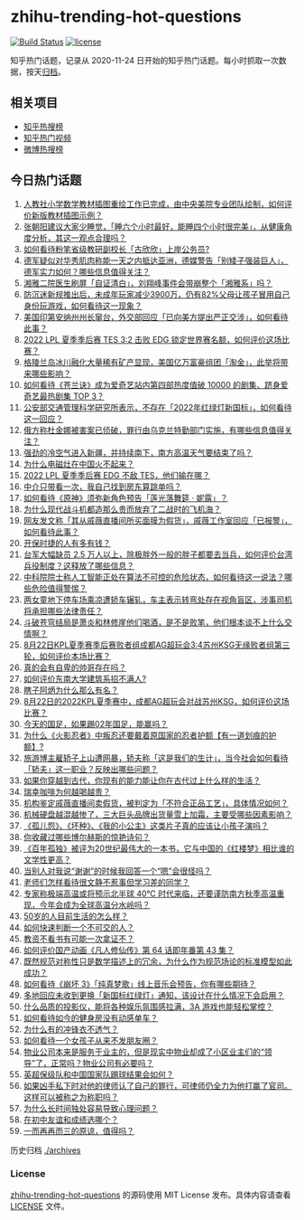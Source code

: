 # zhihu-trending-hot-questions

[![Build Status](https://github.com/justjavac/zhihu-trending-hot-questions/workflows/ci/badge.svg?branch=master)](https://github.com/justjavac/zhihu-trending-hot-questions/actions)
[![license](https://img.shields.io/github/license/justjavac/zhihu-trending-hot-questions)](https://github.com/justjavac/zhihu-trending-hot-questions/blob/master/LICENSE)

知乎热门话题，记录从 2020-11-24 日开始的知乎热门话题。每小时抓取一次数据，按天[归档](./archives)。

## 相关项目

- [知乎热搜榜](https://github.com/justjavac/zhihu-trending-top-search)
- [知乎热门视频](https://github.com/justjavac/zhihu-trending-hot-video)
- [微博热搜榜](https://github.com/justjavac/weibo-trending-hot-search)

## 今日热门话题

<!-- BEGIN -->
<!-- 最后更新时间 Tue Aug 23 2022 03:17:08 GMT+0800 (China Standard Time) -->

1. [人教社小学数学教材插图重绘工作已完成，由中央美院专业团队绘制，如何评价新版教材插图示例？](https://www.zhihu.com/question/549435016)
1. [张朝阳建议大家少睡觉，「睡六个小时最好，能睡四个小时很完美」，从健康角度分析，其这一观点合理吗？](https://www.zhihu.com/question/549507149)
1. [如何看待粉笔省级教研副校长「古欣欣」上岸公务员?](https://www.zhihu.com/question/549370296)
1. [德军疑似对华秀肌肉称能一天之内抵达亚洲，德媒警告「别矮子强装巨人」，德军实力如何？哪些信息值得关注？](https://www.zhihu.com/question/549350081)
1. [湘雅二院医生刷屏「自证清白」，刘翔峰事件会带崩整个「湘雅系」吗？](https://www.zhihu.com/question/549434690)
1. [防沉迷新规推出后，未成年玩家减少3900万，仍有82%父母让孩子冒用自己身份玩游戏，如何看待这一现象？](https://www.zhihu.com/question/549383661)
1. [美国印第安纳州州长窜台，外交部回应「已向美方提出严正交涉」，如何看待此事？](https://www.zhihu.com/question/549538657)
1. [2022 LPL 夏季季后赛 TES 3:2 击败 EDG 锁定世界赛名额，如何评价这场比赛？](https://www.zhihu.com/question/549515110)
1. [格陵兰岛冰川融化大量稀有矿产显现，美国亿万富豪组团「淘金」，此举将带来哪些影响？](https://www.zhihu.com/question/549423288)
1. [如何看待《苍兰诀》成为爱奇艺站内第四部热度值破 10000 的剧集、跻身爱奇艺最热剧集 TOP 3？](https://www.zhihu.com/question/549428688)
1. [公安部交通管理科学研究所表示，不存在「2022年红绿灯新国标」，如何看待这一回应？](https://www.zhihu.com/question/549550590)
1. [俄方称杜金娜被害案已侦破，罪行由乌克兰特勤部门实施，有哪些信息值得关注？](https://www.zhihu.com/question/549527116)
1. [强劲的冷空气进入新疆，并持续南下，南方高温天气要结束了吗？](https://www.zhihu.com/question/549498406)
1. [为什么电磁灶在中国火不起来？](https://www.zhihu.com/question/540667123)
1. [2022 LPL 夏季季后赛 EDG 不敌 TES，他们输在哪？](https://www.zhihu.com/question/549544676)
1. [中介只带看一次，我自己找到房东算跳单吗？](https://www.zhihu.com/question/518333233)
1. [如何看待《原神》须弥新角色预告「莲光落舞筵 · 妮露」？](https://www.zhihu.com/question/549523005)
1. [为什么现代战斗机都造那么贵而放弃了二战时的飞机海？](https://www.zhihu.com/question/549440459)
1. [网友发文称「其从戚薇直播间所买面膜为假货」，戚薇工作室回应「已报警」，如何看待此事？](https://www.zhihu.com/question/549500680)
1. [开保时捷的人有多有钱？](https://www.zhihu.com/question/549234032)
1. [台军大幅缺员 2.5 万人以上，除极胖外一般的胖子都要去当兵，如何评价台湾兵役制度？这释放了哪些信息？](https://www.zhihu.com/question/549488678)
1. [中科院院士称人工智能正处在算法不可控的危险状态，如何看待这一说法？哪些危险值得警惕？](https://www.zhihu.com/question/549377791)
1. [两女童地下停车场乘凉遭轿车辗轧，车主表示转弯处存在视角盲区，涉事司机将承担哪些法律责任？](https://www.zhihu.com/question/548636899)
1. [斗破苍穹结局是萧炎和林修崖他们喝酒，是不是败笔，他们根本谈不上什么交情啊？](https://www.zhihu.com/question/307275984)
1. [8月22日KPL夏季赛季后赛败者组成都AG超玩会3:4苏州KSG无缘败者组第三轮，如何评价本场比赛？](https://www.zhihu.com/question/549554290)
1. [真的会有自卑的帅哥存在吗？](https://www.zhihu.com/question/366745433)
1. [如何评价东南大学建筑系招不满人?](https://www.zhihu.com/question/544555904)
1. [瞎子阿炳为什么那么有名？](https://www.zhihu.com/question/21386075)
1. [8月22日的2022KPL夏季赛中，成都AG超玩会对战苏州KSG，如何评价这场比赛？](https://www.zhihu.com/question/549553317)
1. [今天的国足，如果踢02年国足，能赢吗？](https://www.zhihu.com/question/549344959)
1. [为什么《火影忍者》中叛忍还要戴着原国家的忍者护额【有一道划痕的护额】?](https://www.zhihu.com/question/41738105)
1. [旅游博主雇轿子上山遭网暴，轿夫称「这是我们的生计」，当今社会如何看待「轿夫」这一职业？反映出哪些问题？](https://www.zhihu.com/question/549461481)
1. [如果你穿越到古代，你现有的能力能让你在古代过上什么样的生活？](https://www.zhihu.com/question/543402599)
1. [瑞幸咖啡为何越喝越贵？](https://www.zhihu.com/question/522602517)
1. [机构鉴定戚薇直播间卖假货，被判定为「不符合正品工艺」，具体情况如何？](https://www.zhihu.com/question/549491122)
1. [机械硬盘越混越惨了，三大巨头品牌出货量雪上加霜，主要受哪些因素影响？](https://www.zhihu.com/question/548755788)
1. [《孤儿怨》、《坏种》、《我的小公主》这类片子真的应该让小孩子演吗？](https://www.zhihu.com/question/494690677)
1. [你收藏过哪些博尔赫斯的惊艳诗句？](https://www.zhihu.com/question/543314270)
1. [《百年孤独》被评为20世纪最伟大的一本书，它与中国的《红楼梦》相比谁的文学性更高？](https://www.zhihu.com/question/512807291)
1. [当别人对我说“谢谢”的时候我回答一个“嗯”会很怪吗？](https://www.zhihu.com/question/547784948)
1. [老师们怎样看待很文静不惹事但学习差的同学？](https://www.zhihu.com/question/356760534)
1. [专家称极端高温或将预示北半球 40℃ 时代来临，还要谨防南方秋季高温重现，今年会成为全球高温分水岭吗？](https://www.zhihu.com/question/549402294)
1. [50岁的人目前生活的怎么样？](https://www.zhihu.com/question/450008134)
1. [如何快速判断一个不可交的人？](https://www.zhihu.com/question/549185385)
1. [教资不看书有可能一次拿证不？](https://www.zhihu.com/question/542874446)
1. [如何评价国产动画《凡人修仙传》第 64 话即年番第 43 集？](https://www.zhihu.com/question/549037075)
1. [既然规范对称性只是数学描述上的冗余，为什么作为规范场论的标准模型如此成功？](https://www.zhihu.com/question/455033981)
1. [如何看待《崩坏 3》「纯真梦歌」线上音乐会预告，你有哪些期待？](https://www.zhihu.com/question/549222173)
1. [多地回应未收到更换「新国标红绿灯」通知，该设计在什么情况下会启用？](https://www.zhihu.com/question/549472800)
1. [什么品质的投影仪，能将各种娱乐氛围感拉满，3A 游戏也能轻松掌控？](https://www.zhihu.com/question/549119023)
1. [如何看待如今的健身房没有动感单车？](https://www.zhihu.com/question/548279321)
1. [为什么有的冲锋衣不透气？](https://www.zhihu.com/question/509536279)
1. [如何看待一个女孩子从来不发朋友圈？](https://www.zhihu.com/question/359043217)
1. [物业公司本来是服务于业主的，但是现实中物业却成了小区业主们的“领导”了，正常吗？物业公司有必要吗？](https://www.zhihu.com/question/315386247)
1. [英超保级队和中国国家队踢球结果会如何？](https://www.zhihu.com/question/549439091)
1. [如果凶手私下时对他的律师认了自己的罪行，可律师仍全力为他打赢了官司。这样可以被称之为称职吗？](https://www.zhihu.com/question/471281291)
1. [为什么长时间独处容易导致心理问题？](https://www.zhihu.com/question/507178360)
1. [在初中友谊和成绩选哪个？](https://www.zhihu.com/question/547477576)
1. [一而再再而三的原谅，值得吗？](https://www.zhihu.com/question/545600335)

<!-- END -->

历史归档 [./archives](./archives)

### License

[zhihu-trending-hot-questions](https://github.com/justjavac/zhihu-trending-hot-questions)
的源码使用 MIT License 发布。具体内容请查看 [LICENSE](./LICENSE) 文件。
